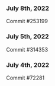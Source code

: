 ### July 8th, 2022

Commit #253199

### July 5th, 2022

Commit #314353


### July 4th, 2022

Commit #72281
